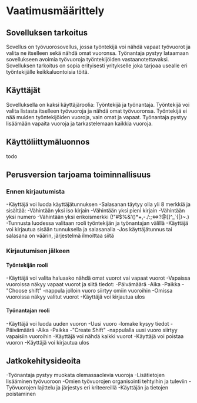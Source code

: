 # Vaatimusmäärittely
## Sovelluksen tarkoitus
Sovellus on työvuorosovellus, jossa työntekijä voi nähdä vapaat työvuorot ja valita ne itselleen sekä nähdä omat vuoronsa. Työnantaja pystyy lataamaan sovellukseen avoimia työvuoroja työntekijöiden vastaanotettavaksi. Sovelluksen tarkoitus on sopia erityisesti yritykselle joka tarjoaa usealle eri työntekijälle keikkaluontoisia töitä.

## Käyttäjät
Sovelluksella on kaksi käyttäjäroolia: Työntekijä ja työnantaja. Työntekijä voi valita listasta itselleen työvuoroja ja nähdä omat työvuoronsa. Työntekijä ei nää muiden työntekijöiden vuoroja, vain omat ja vapaat. Työnantaja pystyy lisäämään vapaita vuoroja ja tarkastelemaan kaikkia vuoroja.

## Käyttöliittymäluonnos
todo

## Perusversion tarjoama toiminnallisuus
### Ennen kirjautumista
-Käyttäjä voi luoda käyttäjätunnuksen
  -Salasanan täytyy olla yli 8 merkkiä ja sisältää:
    -Vähintään yksi iso kirjain
    -Vähintään yksi pieni kirjain
    -Vähintään yksi numero
    -Vähintään yksi erikoismerkki (!"#$%&'()*+,-./:;<=>?@[\]^_`{|}~.)
   -Tunnusta luodessa valitaan rooli työntekijän ja työnantajan välillä
-Käyttäjä voi kirjautua sisään tunnuksella ja salasanalla
  -Jos käyttäjätunnus tai salasana on väärin, järjestelmä ilmoittaa siitä
### Kirjautumisen jälkeen
#### Työntekijän rooli
-Käyttäjä voi valita haluaako nähdä omat vuorot vai vapaat vuorot
  -Vapaissa vuoroissa näkyy vapaat vuorot ja siitä tiedot:
    -Päivämäärä
    -Aika
    -Paikka
    -"Choose shift" -nappula jolloin vuoro siirtyy omiin vuoroihin
  -Omissa vuoroissa näkyy valitut vuorot
-Käyttäjä voi kirjautua ulos
#### Työnantajan rooli
-Käyttäjä voi luoda uuden vuoron
  -Uusi vuoro -lomake kysyy tiedot
    -Päivämäärä
    -Aika
    -Paikka
   -"Create Shift" -nappulalla uusi vuoro siirtyy vapaisiin vuoroihin
-Käyttäjä voi nähdä kaikki vuorot
  -Käyttäjä voi poistaa vuoron
-Käyttäjä voi kirjautua ulos

## Jatkokehitysideoita
-Työnantaja pystyy muokata olemassaolevia vuoroja
-Lisätietojen lisääminen työvuoroon
-Omien työvuorojen organisointi tehtyihin ja tuleviin
-Työvuorojen lajittelu ja järjestys eri kriteereillä
-Käyttäjän ja tietojen poistaminen


  
